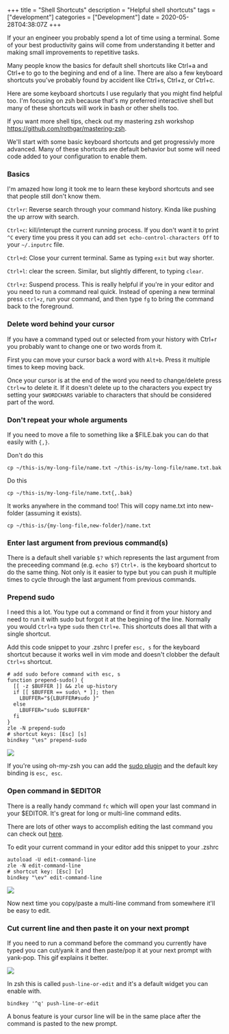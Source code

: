 +++
title = "Shell Shortcuts"
description = "Helpful shell shortcuts"
tags = ["development"]
categories = ["Development"]
date = 2020-05-28T04:38:07Z
+++

If your an engineer you probably spend a lot of time using a terminal.
Some of your best productivity gains will come from understanding it better and making small improvements to repetitive tasks.

Many people know the basics for default shell shortcuts like Ctrl+a and Ctrl+e to go to the begining and end of a line.
There are also a few keyboard shortcuts you've probably found by accident like Ctrl+s, Ctrl+z, or Ctrl+c.

Here are some keyboard shortcuts I use regularly that you might find helpful too.
I'm focusing on zsh because that's my preferred interactive shell but many of these shortcuts will work in bash or other shells too.

If you want more shell tips, check out my mastering zsh workshop https://github.com/rothgar/mastering-zsh.

We'll start with some basic keyboard shortcuts and get progressivly more advanced.
Many of these shortcuts are default behavior but some will need code added to your configuration to enable them.

### Basics
I'm amazed how long it took me to learn these keybord shortcuts and see that people still don't know them.

`Ctrl+r`: Reverse search through your command history.
Kinda like pushing the up arrow with search.

`Ctrl+c`: kill/interupt the current running process.
If you don't want it to print `^C` every time you press it you can add `set echo-control-characters Off` to your `~/.inputrc` file.

`Ctrl+d`: Close your current terminal.
Same as typing `exit` but way shorter.

`Ctrl+l`: clear the screen.
Similar, but slightly different, to typing `clear`.

`Ctrl+z`: Suspend process.
This is really helpful if you're in your editor and you need to run a command real quick.
Instead of opening a new terminal press `ctrl+z`, run your command, and then type `fg` to bring the command back to the foreground.

### Delete word behind your cursor
If you have a command typed out or selected from your history with Ctrl+r you probably want to change one or two words from it.

First you can move your cursor back a word with `Alt+b`.
Press it multiple times to keep moving back.

Once your cursor is at the end of the word you need to change/delete press `Ctrl+w` to delete it.
If it doesn't delete up to the characters you expect try setting your `$WORDCHARS` variable to characters that should be considered part of the word.

### Don't repeat your whole arguments
If you need to move a file to something like a $FILE.bak you can do that easily with `{,}`.

Don't do this
```
cp ~/this-is/my-long-file/name.txt ~/this-is/my-long-file/name.txt.bak
```
Do this
```
cp ~/this-is/my-long-file/name.txt{,.bak}
```
It works anywhere in the command too!
This will copy name.txt into new-folder (assuming it exists).
```
cp ~/this-is/{my-long-file,new-folder}/name.txt
```

### Enter last argument from previous command(s)
There is a default shell variable `$?` which represents the last argument from the preceeding command (e.g. `echo $?`)
`Ctrl+.` is the keyboard shortcut to do the same thing.
Not only is it easier to type but you can push it multiple times to cycle through the last argument from previous commands.

### Prepend sudo
I need this a lot.
You type out a command or find it from your history and need to run it with sudo but forgot it at the begining of the line.
Normally you would `Ctrl+a` type `sudo` then `Ctrl+e`.
This shortcuts does all that with a single shortcut.

Add this code snippet to your .zshrc
I prefer `esc, s` for the keyboard shortcut because it works well in vim mode and doesn't clobber the default `Ctrl+s` shortcut.
```
# add sudo before command with esc, s
function prepend-sudo() {
  [[ -z $BUFFER ]] && zle up-history
  if [[ $BUFFER == sudo\ * ]]; then
    LBUFFER="${LBUFFER#sudo }"
  else
    LBUFFER="sudo $LBUFFER"
  fi
}
zle -N prepend-sudo
# shortcut keys: [Esc] [s]
bindkey "\es" prepend-sudo
```

![](https://github.com/rothgar/mastering-zsh/raw/master/img/prepend-sudo.gif)

If you're using oh-my-zsh you can add the [sudo plugin](https://github.com/ohmyzsh/ohmyzsh/blob/master/plugins/sudo/sudo.plugin.zsh#L32) and the default key binding is `esc, esc`.

### Open command in $EDITOR
There is a really handy command `fc` which will open your last command in your $EDITOR.
It's great for long or multi-line command edits.

There are lots of other ways to accomplish editing the last command you can check out [here](https://github.com/rothgar/mastering-zsh/blob/master/docs/config/history.md#modifying-the-last-command).

To edit your current command in your editor add this snippet to your .zshrc

```
autoload -U edit-command-line
zle -N edit-command-line
# shortcut key: [Esc] [v]
bindkey "\ev" edit-command-line
```

![](https://github.com/rothgar/mastering-zsh/raw/master/img/fc-example.gif)

Now next time you copy/paste a multi-line command from somewhere it'll be easy to edit.

### Cut current line and then paste it on your next prompt
If you need to run a command before the command you currently have typed you can cut/yank it and then paste/pop it at your next prompt with yank-pop.
This gif explains it better.

![](https://github.com/rothgar/mastering-zsh/raw/master/img/push-input.gif)

In zsh this is called `push-line-or-edit` and it's a default widget you can enable with.
```
bindkey '^q' push-line-or-edit
```
A bonus feature is your cursor line will be in the same place after the command is pasted to the new prompt.

